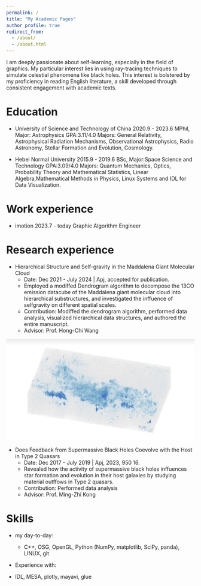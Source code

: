 ```yaml
---
permalink: /
title: "My Academic Pages"
author_profile: true
redirect_from: 
  - /about/
  - /about.html
---
```


I am deeply passionate about self-learning, especially in the field of graphics. My particular interest lies in using ray-tracing techniques to simulate celestial phenomena like black holes. This interest is bolstered by my proficiency in reading English literature, a skill developed through consistent engagement with academic texts.

Education
======
* University of Science and Technology of China 2020.9 - 2023.6
MPhil, Major: Astrophysics 
GPA:3.11/4.0
Majors: General Relativity, Astrophysical Radiation Mechanisms, Observational Astrophysics, Radio Astronomy, Stellar Formation and Evolution, Cosmology.

* Hebei Normal University 2015.9 - 2019.6
BSc, Major:Space Science and Technology 
GPA:3.09/4.0
Majors: Quantum Mechanics, Optics, Probability Theory and Mathematical Statistics, Linear Algebra,Mathematical Methods in Physics, Linux Systems and IDL for Data Visualization.


Work experience
======
* imotion 2023.7 - today
Graphic Algorithm Engineer

Research experience
======
* Hierarchical Structure and Self-gravity in the Maddalena Giant Molecular Cloud
  - Date: Dec 2021 - July 2024 | Apj, accepted for publication.
  - Employed a modiffed Dendrogram algorithm to decompose the 13CO emission datacube of the Maddalena
 giant molecular cloud into hierarchical substructures, and investigated the inffuence of selfgravity
 on different spatial scales.
  - Contribution: Modiffed the dendrogram algorithm, performed data analysis, visualized hierarchical
data structures, and authored the entire manuscript.
  - Advisor: Prof. Hong-Chi Wang


![img](/images/1.png)

* Does Feedback from Supermassive Black Holes Coevolve with the Host in Type 2 Quasars
  + Date: Dec 2017 - July 2019  | Apj, 2023, 950 16.
  + Revealed how the activity of supermassive black holes inffuences star formation and evolution in their host galaxies by studying material outffows in Type 2 quasars.
  + Contribution: Performed data analysis
  + Advisor: Prof. Ming-Zhi Kong


Skills
======
* my day-to-day: 
  + C++, OSG, OpenGL, Python (NumPy, matplotlib, SciPy, panda), LINUX, git

* Experience with:
 + IDL, MESA, plotly, mayavi, glue
  